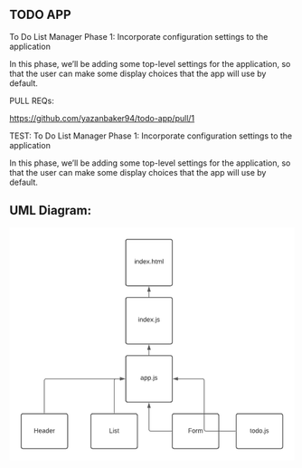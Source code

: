 ## TODO APP
To Do List Manager Phase 1: Incorporate configuration settings to the application

In this phase, we’ll be adding some top-level settings for the application, so that the user can make some display choices that the app will use by default.

PULL REQs:

https://github.com/yazanbaker94/todo-app/pull/1

TEST: 
To Do List Manager Phase 1: Incorporate configuration settings to the application

In this phase, we’ll be adding some top-level settings for the application, so that the user can make some display choices that the app will use by default.







## UML Diagram:
![todo.png](todo.png)
